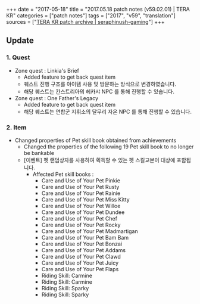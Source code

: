 +++
date = "2017-05-18"
title = "2017.05.18 patch notes (v59.02.01) | TERA KR"
categories = ["patch notes"]
tags = ["2017", "v59", "translation"]
sources = ["[TERA KR patch archive | seraphinush-gaming](/ko/patch/2017/v59-02-01)"]
+++

## Update

### **1.** Quest
- Zone quest : Linkia's Brief
  - Added feature to get back quest item
  - 퀘스트 진행 구조를 아이템 사용 및 방문하는 방식으로 변경하였습니다.
  - 해당 퀘스트는 칸스트리아의 헤카샤 NPC 를 통해 진행할 수 있습니다.
- Zone quest : One Father's Legacy
  - Added feature to get back quest item
  - 해당 퀘스트는 연합군 지휘소의 달무리 자온 NPC 를 통해 진행할 수 있습니다.

### **2.** Item
- Changed properties of Pet skill book obtained from achievements
  - Changed the properties of the following 19 Pet skill book to no longer be bankable
  - [이벤트] 펫 랜덤상자를 사용하여 획득할 수 있는 펫 스킬교본이 대상에 포함됩니다.
    - Affected Pet skill books :
      - Care and Use of Your Pet Pinkie
      - Care and Use of Your Pet Rusty
      - Care and Use of Your Pet Rainie
      - Care and Use of Your Pet Miss Kitty
      - Care and Use of Your Pet Willoe
      - Care and Use of Your Pet Dundee
      - Care and Use of Your Pet Chef
      - Care and Use of Your Pet Rocky
      - Care and Use of Your Pet Madmartigan
      - Care and Use of Your Pet Bam Bam
      - Care and Use of Your Pet Bonzai
      - Care and Use of Your Pet Addams
      - Care and Use of Your Pet Clawd
      - Care and Use of Your Pet Juicy
      - Care and Use of Your Pet Flaps
      - Riding Skill: Carmine
      - Riding Skill: Carmine
      - Riding Skill: Sparky
      - Riding Skill: Sparky
